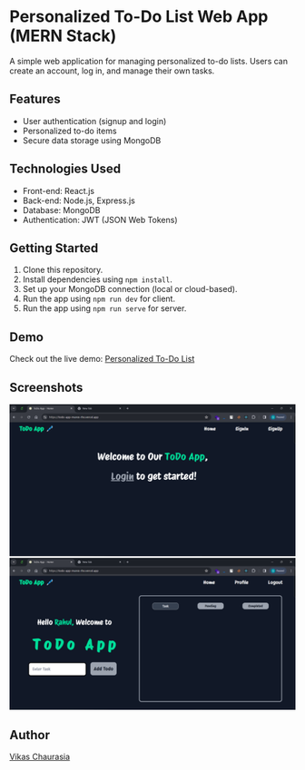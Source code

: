 # Personalized To-Do List Web App (MERN Stack)

A simple web application for managing personalized to-do lists. Users can create an account, log in, and manage their own tasks.

## Features

- User authentication (signup and login)
- Personalized to-do items
- Secure data storage using MongoDB

## Technologies Used

- Front-end: React.js
- Back-end: Node.js, Express.js
- Database: MongoDB
- Authentication: JWT (JSON Web Tokens)

## Getting Started

1. Clone this repository.
2. Install dependencies using `npm install`.
3. Set up your MongoDB connection (local or cloud-based).
4. Run the app using `npm run dev` for client.
5. Run the app using `npm run serve` for server.

## Demo

Check out the live demo: [Personalized To-Do List](https://todo-app-murex-rho.vercel.app/)

## Screenshots

![Screenshot 1](/images/screenshot1.png)
![Screenshot 2](/images/screenshot2.png)

## Author

[Vikas Chaurasia](https://github.com/itsmevikas1009/)
